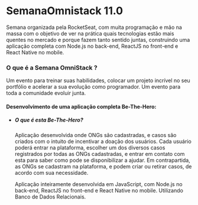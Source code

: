 # SemanaOmnistack 11.0
  Semana organizada pela RocketSeat, com muita programação e mão na massa com o objetivo de ver na prática quais tecnologias estão mais quentes no mercado e porque fazem tanto sentido juntas, construindo uma aplicação completa com Node.js no back-end, ReactJS no front-end e React Native no mobile.

### O que é a Semana OmniStack ?
  Um evento para treinar suas habilidades, colocar um projeto incrível no seu portfólio e acelerar a sua evolução como programador. Um evento para toda a comunidade evoluir junta.

#### Desenvolvimento de uma aplicação completa Be-The-Hero:
- ##### O que é esta Be-The-Hero?
  Aplicação desenvolvida onde ONGs são cadastradas, e casos são criados com o intuito de incentivar a doação dos usuários. Cada usuário poderá entrar na plataforma, escolher um dos diversos casos registrados por todas as ONGs cadastradas, e entrar em contato com esta para saber como pode se disponibilizar a ajudar.
  Em contrapartida, as ONGs se cadastram na plataforma, e podem criar ou retirar casos, de acordo com sua necessidade.
  
  Aplicação inteiramente desenvolvida em JavaScript, com Node.js no back-end, ReactJS no front-end e React Native no mobile. Utilizando Banco de Dados Relacionais.
